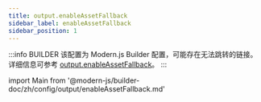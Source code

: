 ```yaml
---
title: output.enableAssetFallback
sidebar_label: enableAssetFallback
sidebar_position: 1
---
```


:::info BUILDER
该配置为 Modern.js Builder 配置，可能存在无法跳转的链接。详细信息可参考 [output.enableAssetFallback](https://modernjs.dev/builder/zh/api/config-output.html#output-enableassetfallback)。
:::

import Main from '@modern-js/builder-doc/zh/config/output/enableAssetFallback.md'

<Main />
